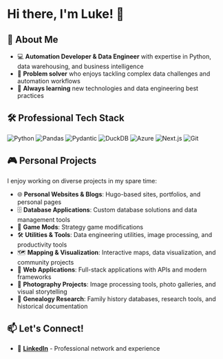 # Hi there, I'm Luke! 👋

## 🚀 About Me

- 💻 **Automation Developer & Data Engineer** with expertise in Python, data warehousing, and business intelligence
- 🔧 **Problem solver** who enjoys tackling complex data challenges and automation workflows
- 🌱 **Always learning** new technologies and data engineering best practices

## 🛠️ Professional Tech Stack

![Python](https://img.shields.io/badge/Python-3776AB?style=flat&logo=python&logoColor=white)
![Pandas](https://img.shields.io/badge/Pandas-150458?style=flat&logo=pandas&logoColor=white)
![Pydantic](https://img.shields.io/badge/Pydantic-E92063?style=flat&logo=pydantic&logoColor=white)
![DuckDB](https://img.shields.io/badge/DuckDB-FFD700?style=flat&logo=duckdb&logoColor=black)
![Azure](https://img.shields.io/badge/Azure-0078D4?style=flat&logo=microsoft-azure&logoColor=white)
![Next.js](https://img.shields.io/badge/Next.js-000000?style=flat&logo=next.js&logoColor=white)
![Git](https://img.shields.io/badge/Git-F05032?style=flat&logo=git&logoColor=white)

## 🎮 Personal Projects

I enjoy working on diverse projects in my spare time:

- 🌐 **Personal Websites & Blogs**: Hugo-based sites, portfolios, and personal pages
- 🗄️ **Database Applications**: Custom database solutions and data management tools
- 🎯 **Game Mods**: Strategy game modifications
- 🛠️ **Utilities & Tools**: Data engineering utilities, image processing, and productivity tools
- 🗺️ **Mapping & Visualization**: Interactive maps, data visualization, and community projects
- 📱 **Web Applications**: Full-stack applications with APIs and modern frameworks
- 📸 **Photography Projects**: Image processing tools, photo galleries, and visual storytelling
- 🌳 **Genealogy Research**: Family history databases, research tools, and historical documentation

## 📫 Let's Connect!

- 💼 **[LinkedIn](https://www.linkedin.com/in/lukedeaves/)** - Professional network and experience